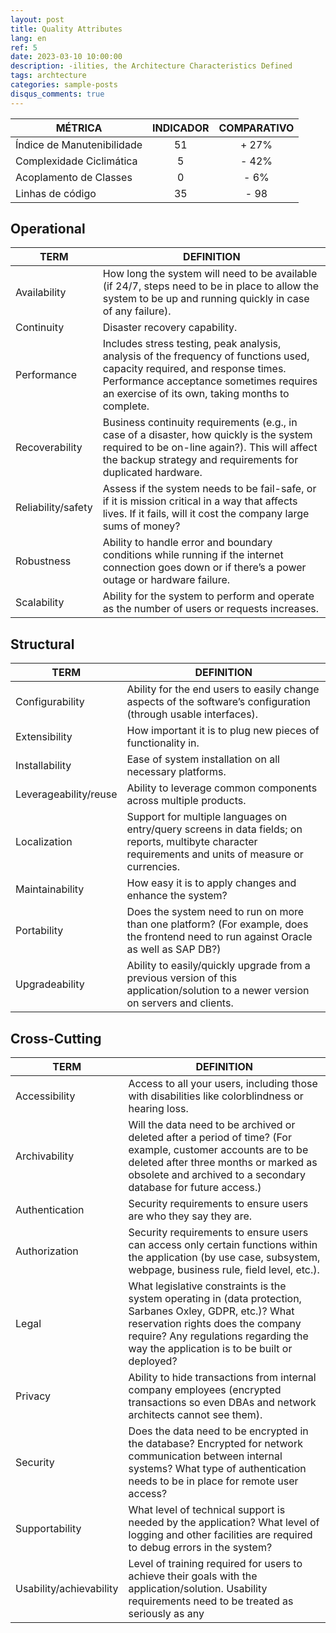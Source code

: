 ```yaml
---
layout: post
title: Quality Attributes
lang: en
ref: 5
date: 2023-03-10 10:00:00
description: -ilities, the Architecture Characteristics Defined
tags: archtecture
categories: sample-posts
disqus_comments: true
---
```


| **MÉTRICA**                | **INDICADOR** | **COMPARATIVO** |
| -------------------------- |:-------------:|:---------------:|
| Índice de Manutenibilidade | 51            | + 27%           |
| Complexidade Ciclimática   | 5             | - 42%           | 
| Acoplamento de Classes     | 0             | - 6%            |
| Linhas de código           | 35            | - 98            |

## Operational

| **TERM**                | **DEFINITION**                                                                                                                                                                                                                         |
| ----------------------- | -------------------------------------------------------------------------------------------------------------------------------------------------------------------------------------------------------------------------------------- |
| Availability            | How long the system will need to be available (if 24/7, steps need to be in place to allow the system to be up and running quickly in case of any failure).                                                                            |
| Continuity              | Disaster recovery capability.                                                                                                                                                                                                          |
| Performance             | Includes stress testing, peak analysis, analysis of the frequency of functions used, capacity required, and response times. Performance acceptance sometimes requires an exercise of its own, taking months to complete.               |
| Recoverability          | Business continuity requirements (e.g., in case of a disaster, how quickly is the system required to be on-line again?). This will affect the backup strategy and requirements for duplicated hardware.                                |
| Reliability/safety      | Assess if the system needs to be fail-safe, or if it is mission critical in a way that affects lives. If it fails, will it cost the company large sums of money?                                                                       |
| Robustness              | Ability to handle error and boundary conditions while running if the internet connection goes down or if there’s a power outage or hardware failure.                                                                                   |
| Scalability             | Ability for the system to perform and operate as the number of users or requests increases.                                                                                                                                            |


## Structural

| **TERM**                | **DEFINITION**                                                                                                                                                                                                                         |
| ----------------------- | -------------------------------------------------------------------------------------------------------------------------------------------------------------------------------------------------------------------------------------- |
| Configurability         | Ability for the end users to easily change aspects of the software’s configuration (through usable interfaces).                                                                                                                        |
| Extensibility           | How important it is to plug new pieces of functionality in.                                                                                                                                                                            |
| Installability          | Ease of system installation on all necessary platforms.                                                                                                                                                                                |
| Leverageability/reuse   | Ability to leverage common components across multiple products.                                                                                                                                                                        |
| Localization            | Support for multiple languages on entry/query screens in data fields; on reports, multibyte character requirements and units of measure or currencies.                                                                                 |
| Maintainability         | How easy it is to apply changes and enhance the system?                                                                                                                                                                                |
| Portability             | Does the system need to run on more than one platform? (For example, does the frontend need to run against Oracle as well as SAP DB?)                                                                                                  |
| Upgradeability          | Ability to easily/quickly upgrade from a previous version of this application/solution to a newer version on servers and clients.                                                                                                      |


## Cross-Cutting

| **TERM**                | **DEFINITION**                                                                                                                                                                                                                         |
| ----------------------- | -------------------------------------------------------------------------------------------------------------------------------------------------------------------------------------------------------------------------------------- |
| Accessibility           | Access to all your users, including those with disabilities like colorblindness or hearing loss.                                                                                                                                       |
| Archivability           | Will the data need to be archived or deleted after a period of time? (For example, customer accounts are to be deleted after three months or marked as obsolete and archived to a secondary database for future access.)               |
| Authentication          | Security requirements to ensure users are who they say they are.                                                                                                                                                                       |
| Authorization           | Security requirements to ensure users can access only certain functions within the application (by use case, subsystem, webpage, business rule, field level, etc.).                                                                    |
| Legal                   | What legislative constraints is the system operating in (data protection, Sarbanes Oxley, GDPR, etc.)? What reservation rights does the company require? Any regulations regarding the way the application is to be built or deployed? |
| Privacy                 | Ability to hide transactions from internal company employees (encrypted transactions so even DBAs and network architects cannot see them).                                                                                             |
| Security                | Does the data need to be encrypted in the database? Encrypted for network communication between internal systems? What type of authentication needs to be in place for remote user access?                                             |
| Supportability          | What level of technical support is needed by the application? What level of logging and other facilities are required to debug errors in the system?                                                                                   |
| Usability/achievability | Level of training required for users to achieve their goals with the application/solution. Usability requirements need to be treated as seriously as any                                                                               |
